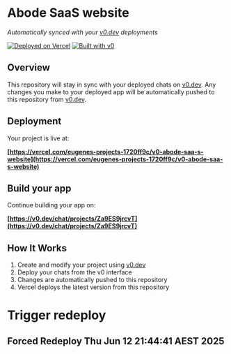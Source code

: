 # Abode SaaS website

*Automatically synced with your [v0.dev](https://v0.dev) deployments*

[![Deployed on Vercel](https://img.shields.io/badge/Deployed%20on-Vercel-black?style=for-the-badge&logo=vercel)](https://vercel.com/eugenes-projects-1720ff9c/v0-abode-saa-s-website)
[![Built with v0](https://img.shields.io/badge/Built%20with-v0.dev-black?style=for-the-badge)](https://v0.dev/chat/projects/Za9ES9jrcvT)

## Overview

This repository will stay in sync with your deployed chats on [v0.dev](https://v0.dev).
Any changes you make to your deployed app will be automatically pushed to this repository from [v0.dev](https://v0.dev).

## Deployment

Your project is live at:

**[https://vercel.com/eugenes-projects-1720ff9c/v0-abode-saa-s-website](https://vercel.com/eugenes-projects-1720ff9c/v0-abode-saa-s-website)**

## Build your app

Continue building your app on:

**[https://v0.dev/chat/projects/Za9ES9jrcvT](https://v0.dev/chat/projects/Za9ES9jrcvT)**

## How It Works

1. Create and modify your project using [v0.dev](https://v0.dev)
2. Deploy your chats from the v0 interface
3. Changes are automatically pushed to this repository
4. Vercel deploys the latest version from this repository

# Trigger redeploy

## Forced Redeploy Thu Jun 12 21:44:41 AEST 2025
